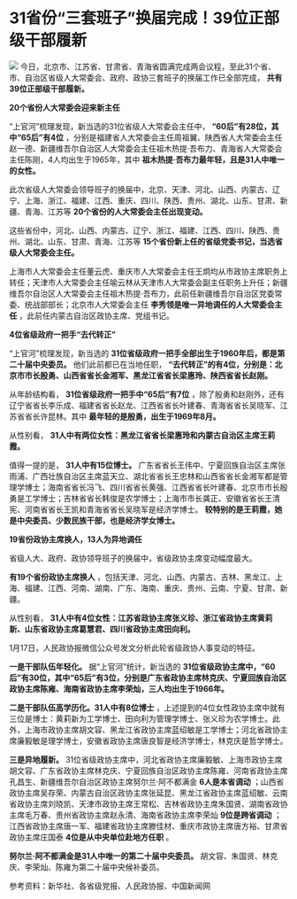 # 31省份“三套班子”换届完成！39位正部级干部履新

![](https://inews.gtimg.com/newsapp_bt/0/15582533337/1000)
今日，北京市、江苏省、甘肃省、青海省圆满完成两会议程，至此31个省、市、自治区省级人大常委会、政府、政协三套班子的换届工作已全部完成，
**共有39位正部级干部履新。**

**20个省份人大常委会迎来新主任**

“上官河”梳理发现，新当选的31位省级人大常委会主任中， **“60后”有28位，其中“65后”有4位**
，分别是福建省人大常委会主任周祖翼、陕西省人大常委会主任赵一德、新疆维吾尔自治区人大常委会主任祖木热提·吾布力、青海省人大常委会主任陈刚，4人均出生于1965年，其中
**祖木热提·吾布力最年轻，且是31人中唯一的女性。**

此次省级人大常委会领导班子的换届中，北京、天津、河北、山西、内蒙古、辽宁、上海、浙江、福建、江西、重庆、四川、陕西、贵州、湖北、山东、甘肃、新疆、青海、江苏等
**20个省份的人大常委会主任出现变动。**

这些省份中，河北、山西、内蒙古、辽宁、浙江、福建、江西、四川、陕西、贵州、湖北、山东、甘肃、青海、江苏等
**15个省份新上任的省级党委书记，当选省级人大常委会主任。**

上海市人大常委会主任董云虎、重庆市人大常委会主任王炯均从市政协主席职务上转任；天津市人大常委会主任喻云林从天津市人大常委会副主任职务上升任；新疆维吾尔自治区人大常委会主任祖木热提·吾布力，此前任新疆维吾尔自治区党委常委、统战部部长；北京市人大常委会主任
**李秀领是唯一异地调任的人大常委会主任** ，此前任内蒙古自治区政协主席、党组书记。

**4位省级政府一把手“去代转正”**

“上官河”梳理发现，新当选的 **31位省级政府一把手全部出生于1960年后，都是第二十届中央委员。** 他们此前都已在当地任职，
**“去代转正”的有4位，分别是：北京市市长殷勇、山西省省长金湘军、黑龙江省省长梁惠玲、陕西省省长赵刚。**

从年龄结构看， **31位省级政府一把手中“65后”有7位**
，除了殷勇和赵刚外，还有辽宁省省长李乐成、福建省省长赵龙、江西省省长叶建春、青海省省长吴晓军、江苏省省长许昆林。其中
**最年轻的是殷勇，出生于1969年8月。**

从性别看， **31人中有两位女性：黑龙江省省长梁惠玲和内蒙古自治区主席王莉霞。**

值得一提的是， **31人中有15位博士。**
广东省省长王伟中、宁夏回族自治区主席张雨浦、广西壮族自治区主席蓝天立、湖北省省长王忠林和山西省省长金湘军都是管理学博士；海南省省长冯飞、四川省省长黄强、江西省省长叶建春、北京市市长殷勇是工学博士；吉林省省长韩俊是农学博士；上海市市长龚正、安徽省省长王清宪、河南省省长王凯和青海省省长吴晓军是经济学博士。
**较特别的是王莉霞，她是中央委员、少数民族干部，也是经济学女博士。**

**19省份政协主席换人，13人为异地调任**

省级人大、政府、政协领导班子的换届中，省级政协主席变动幅度最大。

**有19个省份政协主席换人**
，包括天津、河北、山西、内蒙古、吉林、黑龙江、上海、福建、江西、河南、湖南、广东、海南、重庆、贵州、云南、宁夏、甘肃、新疆。

从性别看， **31人中有4位女性：江苏省政协主席张义珍、浙江省政协主席黄莉新、山东省政协主席葛慧君、四川省政协主席田向利。**

1月17日，人民政协报微信公众号发文分析此轮省级政协人事变动的特征。

**一是干部队伍年轻化。** 据“上官河”统计，新当选的
**31位省级政协主席中，“60后”有30位，其中“65后”有3位，分别是广东省政协主席林克庆、宁夏回族自治区政协主席陈雍、海南省政协主席李荣灿，三人均出生于1966年。**

**二是干部队伍高学历化。31人中有8位博士**
，上述提到的4位女性政协主席中就有三位是博士：黄莉新为工学博士、田向利为管理学博士、张义珍为农学博士。此外，上海市政协主席胡文容、黑龙江省政协主席蓝绍敏是工学博士；河北省政协主席廉毅敏是理学博士，安徽省政协主席唐良智是经济学博士，林克庆是哲学博士。

**三是异地履新。**
31位省级政协主席中，河北省政协主席廉毅敏、上海市政协主席胡文容、广东省政协主席林克庆、宁夏回族自治区政协主席陈雍、河南省政协主席孔昌生、新疆维吾尔自治区政协主席努尔兰·阿不都满金
**6人是本省调动**
；山西省政协主席吴存荣、内蒙古自治区政协主席张延昆、黑龙江省政协主席蓝绍敏、云南省政协主席刘晓凯、天津市政协主席王常松、吉林省政协主席朱国贤、湖南省政协主席毛万春、贵州省政协主席赵永清、海南省政协主席李荣灿
**9位是跨省调动** ；江西省政协主席唐一军、福建省政协主席滕佳材、重庆市政协主席唐方裕、甘肃省政协主席庄国泰 **4位是从中央单位赴地方任职** 。

**努尔兰·阿不都满金是31人中唯一的第二十届中央委员。** 胡文容、朱国贤、林克庆、李荣灿、陈雍为第二十届中央候补委员。

参考资料：新华社、各省级党报、人民政协报、中国新闻网

